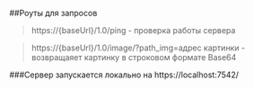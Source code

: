 ##Роуты для запросов
>https://{baseUrl}/1.0/ping - проверка работы сервера


>https://{baseUrl}/1.0/image/?path_img=адрес картинки - возвращаяет картинку в строковом формате Base64

###Сервер запускается локально на https://localhost:7542/
